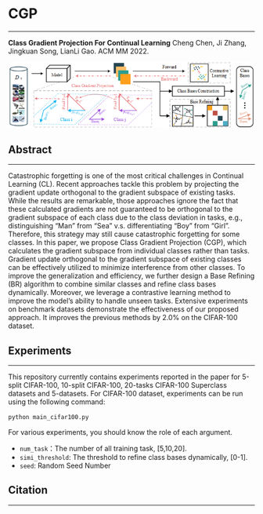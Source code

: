 # CGP
---

**Class Gradient Projection For Continual Learning**
Cheng Chen, Ji Zhang, Jingkuan Song, LianLi Gao.
ACM MM 2022.

<img src="./Assets/绘图.png">

## Abstract
---
Catastrophic forgetting is one of the most critical challenges in Continual Learning (CL). Recent approaches tackle this problem by projecting the gradient update orthogonal to the gradient subspace of existing tasks. While the results are remarkable, those approaches ignore the fact that these calculated gradients are not guaranteed to be orthogonal to the gradient subspace of each class due to the class deviation in tasks, e.g., distinguishing “Man” from “Sea” v.s. differentiating “Boy” from “Girl”. Therefore, this strategy may still cause catastrophic forgetting for some classes. In this paper, we propose Class Gradient Projection (CGP), which calculates the gradient subspace from individual classes rather than tasks. Gradient update orthogonal to the gradient subspace of existing classes can be effectively utilized to minimize interference from other classes. To improve the generalization and efficiency, we further design a Base Refining (BR) algorithm to combine similar classes and refine class bases dynamically. Moreover, we leverage a contrastive learning method to improve the model’s ability to handle unseen tasks. Extensive experiments on benchmark datasets demonstrate the effectiveness of our proposed approach. It improves the previous methods by 2.0% on the CIFAR-100 dataset.


## Experiments
---
This repository currently contains experiments reported in the paper for 5-split CIFAR-100, 10-split CIFAR-100, 20-tasks CIFAR-100 Superclass datasets and 5-datasets. 
For CIFAR-100 dataset, experiments can be run using the following command:

```python
python main_cifar100.py
```
For various experiments, you should know the role of each argument.

- `num_task`：The number of all training task, [5,10,20].
- `simi_threshold`: The threshold to  refine class bases dynamically, [0-1].
- `seed`: Random Seed Number


## Citation
---
```

```